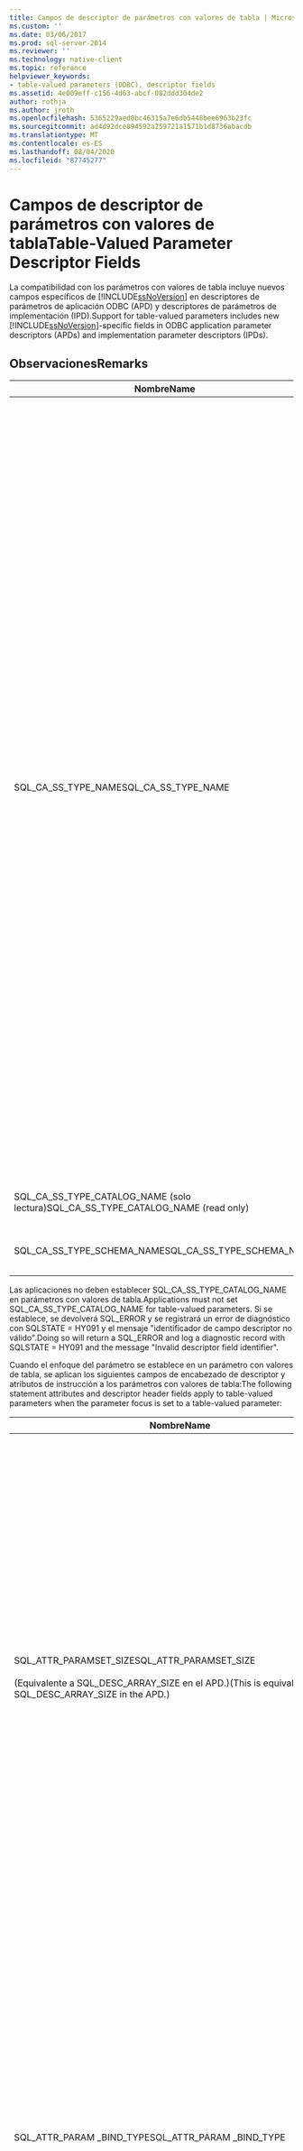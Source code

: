 ```yaml
---
title: Campos de descriptor de parámetros con valores de tabla | Microsoft Docs
ms.custom: ''
ms.date: 03/06/2017
ms.prod: sql-server-2014
ms.reviewer: ''
ms.technology: native-client
ms.topic: reference
helpviewer_keywords:
- table-valued parameters (ODBC), descriptor fields
ms.assetid: 4e009eff-c156-4d63-abcf-082ddd304de2
author: rothja
ms.author: jroth
ms.openlocfilehash: 5365229aed0bc46315a7e6db5448bee6963b23fc
ms.sourcegitcommit: ad4d92dce894592a259721a1571b1d8736abacdb
ms.translationtype: MT
ms.contentlocale: es-ES
ms.lasthandoff: 08/04/2020
ms.locfileid: "87745277"
---
```

# <a name="table-valued-parameter-descriptor-fields"></a><span data-ttu-id="5efbc-102">Campos de descriptor de parámetros con valores de tabla</span><span class="sxs-lookup"><span data-stu-id="5efbc-102">Table-Valued Parameter Descriptor Fields</span></span>
  <span data-ttu-id="5efbc-103">La compatibilidad con los parámetros con valores de tabla incluye nuevos campos específicos de [!INCLUDE[ssNoVersion](../../includes/ssnoversion-md.md)] en descriptores de parámetros de aplicación ODBC (APD) y descriptores de parámetros de implementación (IPD).</span><span class="sxs-lookup"><span data-stu-id="5efbc-103">Support for table-valued parameters includes new [!INCLUDE[ssNoVersion](../../includes/ssnoversion-md.md)]-specific fields in ODBC application parameter descriptors (APDs) and implementation parameter descriptors (IPDs).</span></span>  
  
## <a name="remarks"></a><span data-ttu-id="5efbc-104">Observaciones</span><span class="sxs-lookup"><span data-stu-id="5efbc-104">Remarks</span></span>  
  
|<span data-ttu-id="5efbc-105">Nombre</span><span class="sxs-lookup"><span data-stu-id="5efbc-105">Name</span></span>|<span data-ttu-id="5efbc-106">Location</span><span class="sxs-lookup"><span data-stu-id="5efbc-106">Location</span></span>|<span data-ttu-id="5efbc-107">Tipo</span><span class="sxs-lookup"><span data-stu-id="5efbc-107">Type</span></span>|<span data-ttu-id="5efbc-108">Descripción</span><span class="sxs-lookup"><span data-stu-id="5efbc-108">Description</span></span>|  
|----------|--------------|----------|-----------------|  
|<span data-ttu-id="5efbc-109">SQL_CA_SS_TYPE_NAME</span><span class="sxs-lookup"><span data-stu-id="5efbc-109">SQL_CA_SS_TYPE_NAME</span></span>|<span data-ttu-id="5efbc-110">IPD</span><span class="sxs-lookup"><span data-stu-id="5efbc-110">IPD</span></span>|<span data-ttu-id="5efbc-111">SQLTCHAR\*</span><span class="sxs-lookup"><span data-stu-id="5efbc-111">SQLTCHAR\*</span></span>|<span data-ttu-id="5efbc-112">Nombre del tipo de servidor del parámetro con valores de tabla.</span><span class="sxs-lookup"><span data-stu-id="5efbc-112">The server type name of the table-valued parameter.</span></span><br /><br /> <span data-ttu-id="5efbc-113">Cuando se especifica un nombre de tipo de parámetro con valores de tabla en una llamada a SQLBindParameter, siempre debe especificarse como un valor Unicode, incluso en aplicaciones compiladas como aplicaciones ANSI.</span><span class="sxs-lookup"><span data-stu-id="5efbc-113">When a table-valued parameter type name is specified on a call to SQLBindParameter, it must always be specified as a Unicode value, even in applications that are built as ANSI applications.</span></span> <span data-ttu-id="5efbc-114">El valor usado para el parámetro *StrLen_or_IndPtr* debe ser SQL_NTS o la longitud de la cadena del nombre multiplicado por SIZEOF (WCHAR).</span><span class="sxs-lookup"><span data-stu-id="5efbc-114">The value used for the parameter *StrLen_or_IndPtr* should be either SQL_NTS or the string length of the name multiplied by sizeof(WCHAR).</span></span><br /><br /> <span data-ttu-id="5efbc-115">Cuando se especifica un nombre de tipo de parámetro con valores de tabla a través de SQLSetDescField, se puede especificar mediante un literal que se ajuste a la manera en que se compila la aplicación.</span><span class="sxs-lookup"><span data-stu-id="5efbc-115">When a table-valued parameter type name is specified via SQLSetDescField, it can be specified by using a literal that conforms to the way the application is built.</span></span> <span data-ttu-id="5efbc-116">El administrador de controladores ODBC realizará cualquier conversión Unicode que sea necesaria.</span><span class="sxs-lookup"><span data-stu-id="5efbc-116">The ODBC Driver Manager will perform any required Unicode conversion.</span></span>|  
|<span data-ttu-id="5efbc-117">SQL_CA_SS_TYPE_CATALOG_NAME (solo lectura)</span><span class="sxs-lookup"><span data-stu-id="5efbc-117">SQL_CA_SS_TYPE_CATALOG_NAME (read only)</span></span>|<span data-ttu-id="5efbc-118">IPD</span><span class="sxs-lookup"><span data-stu-id="5efbc-118">IPD</span></span>|<span data-ttu-id="5efbc-119">SQLTCHAR\*</span><span class="sxs-lookup"><span data-stu-id="5efbc-119">SQLTCHAR\*</span></span>|<span data-ttu-id="5efbc-120">Catálogo donde se define el tipo.</span><span class="sxs-lookup"><span data-stu-id="5efbc-120">The catalog where the type is defined.</span></span>|  
|<span data-ttu-id="5efbc-121">SQL_CA_SS_TYPE_SCHEMA_NAME</span><span class="sxs-lookup"><span data-stu-id="5efbc-121">SQL_CA_SS_TYPE_SCHEMA_NAME</span></span>|<span data-ttu-id="5efbc-122">IPD</span><span class="sxs-lookup"><span data-stu-id="5efbc-122">IPD</span></span>|<span data-ttu-id="5efbc-123">SQLTCHAR\*</span><span class="sxs-lookup"><span data-stu-id="5efbc-123">SQLTCHAR\*</span></span>|<span data-ttu-id="5efbc-124">Esquema donde se define el tipo.</span><span class="sxs-lookup"><span data-stu-id="5efbc-124">The schema where the type is defined.</span></span>|  
  
 <span data-ttu-id="5efbc-125">Las aplicaciones no deben establecer SQL_CA_SS_TYPE_CATALOG_NAME en parámetros con valores de tabla.</span><span class="sxs-lookup"><span data-stu-id="5efbc-125">Applications must not set SQL_CA_SS_TYPE_CATALOG_NAME for table-valued parameters.</span></span> <span data-ttu-id="5efbc-126">Si se establece, se devolverá SQL_ERROR y se registrará un error de diagnóstico con SQLSTATE = HY091 y el mensaje "identificador de campo descriptor no válido".</span><span class="sxs-lookup"><span data-stu-id="5efbc-126">Doing so will return a SQL_ERROR and log a diagnostic record with SQLSTATE = HY091 and the message "Invalid descriptor field identifier".</span></span>  
  
 <span data-ttu-id="5efbc-127">Cuando el enfoque del parámetro se establece en un parámetro con valores de tabla, se aplican los siguientes campos de encabezado de descriptor y atributos de instrucción a los parámetros con valores de tabla:</span><span class="sxs-lookup"><span data-stu-id="5efbc-127">The following statement attributes and descriptor header fields apply to table-valued parameters when the parameter focus is set to a table-valued parameter:</span></span>  
  
|<span data-ttu-id="5efbc-128">Nombre</span><span class="sxs-lookup"><span data-stu-id="5efbc-128">Name</span></span>|<span data-ttu-id="5efbc-129">Location</span><span class="sxs-lookup"><span data-stu-id="5efbc-129">Location</span></span>|<span data-ttu-id="5efbc-130">Tipo</span><span class="sxs-lookup"><span data-stu-id="5efbc-130">Type</span></span>|<span data-ttu-id="5efbc-131">Descripción</span><span class="sxs-lookup"><span data-stu-id="5efbc-131">Description</span></span>|  
|----------|--------------|----------|-----------------|  
|<span data-ttu-id="5efbc-132">SQL_ATTR_PARAMSET_SIZE</span><span class="sxs-lookup"><span data-stu-id="5efbc-132">SQL_ATTR_PARAMSET_SIZE</span></span><br /><br /> <span data-ttu-id="5efbc-133">(Equivalente a SQL_DESC_ARRAY_SIZE en el APD.)</span><span class="sxs-lookup"><span data-stu-id="5efbc-133">(This is equivalent to SQL_DESC_ARRAY_SIZE in the APD.)</span></span>|<span data-ttu-id="5efbc-134">APD</span><span class="sxs-lookup"><span data-stu-id="5efbc-134">APD</span></span>|<span data-ttu-id="5efbc-135">SQLUINTEGER</span><span class="sxs-lookup"><span data-stu-id="5efbc-135">SQLUINTEGER</span></span>|<span data-ttu-id="5efbc-136">Tamaño de matriz de las matrices de búfer de un parámetro con valores de tabla.</span><span class="sxs-lookup"><span data-stu-id="5efbc-136">The array size of the buffer arrays for a table-valued parameter.</span></span> <span data-ttu-id="5efbc-137">Éste es el número máximo de filas que los búferes pueden incluir o el tamaño de los búferes en filas; el propio valor de parámetro con valores de tabla puede tener más o menos filas de las que pueden incluir los búferes.</span><span class="sxs-lookup"><span data-stu-id="5efbc-137">This is the maximum number of rows the buffers will accommodate or the size of the buffers in rows; the table-valued parameter value itself might have more or fewer rows than the buffers can hold.</span></span> <span data-ttu-id="5efbc-138">El valor predeterminado es 1.</span><span class="sxs-lookup"><span data-stu-id="5efbc-138">Default is 1.</span></span> <span data-ttu-id="5efbc-139">**Nota:**  Si SQL_SOPT_SS_PARAM_FOCUS se establece en su valor predeterminado de 0, SQL_ATTR_PARAMSET_SIZE hace referencia a la instrucción y especifica el número de conjuntos de parámetros.</span><span class="sxs-lookup"><span data-stu-id="5efbc-139">**Note:**  If SQL_SOPT_SS_PARAM_FOCUS is set to its default value of 0, SQL_ATTR_PARAMSET_SIZE refers to the statement and specifies the number of parameter sets.</span></span> <span data-ttu-id="5efbc-140">Si SQL_SOPT_SS_PARAM_FOCUS se establece en el ordinal de un parámetro con valores de tabla, hace referencia al parámetro con valores de tabla y especifica el número de filas por conjunto de parámetros del parámetro con valores de tabla.</span><span class="sxs-lookup"><span data-stu-id="5efbc-140">If SQL_SOPT_SS_PARAM_FOCUS is set to the ordinal of a table-valued parameter, it refers to the table-valued parameter and specifies the number of rows per parameter set for the table-valued parameter.</span></span>|  
|<span data-ttu-id="5efbc-141">SQL_ATTR_PARAM _BIND_TYPE</span><span class="sxs-lookup"><span data-stu-id="5efbc-141">SQL_ATTR_PARAM _BIND_TYPE</span></span>|<span data-ttu-id="5efbc-142">APD</span><span class="sxs-lookup"><span data-stu-id="5efbc-142">APD</span></span>|<span data-ttu-id="5efbc-143">SQLINTEGER</span><span class="sxs-lookup"><span data-stu-id="5efbc-143">SQLINTEGER</span></span>|<span data-ttu-id="5efbc-144">El valor predeterminado es SQL_PARAM_BIND_BY_COLUMN.</span><span class="sxs-lookup"><span data-stu-id="5efbc-144">The default is SQL_PARAM_BIND_BY_COLUMN.</span></span><br /><br /> <span data-ttu-id="5efbc-145">Para seleccionar el enlace de modo de fila, este campo se establece en la longitud de la estructura o en una instancia de un búfer que se enlazará a un conjunto de filas de parámetro con valores de tabla.</span><span class="sxs-lookup"><span data-stu-id="5efbc-145">To select row-wise binding, this field is set to the length of the structure or an instance of a buffer that will be bound to a set of table-valued parameter rows.</span></span> <span data-ttu-id="5efbc-146">Esta longitud debe incluir el espacio para todas las columnas enlazadas y cualquier relleno de la estructura o búfer.</span><span class="sxs-lookup"><span data-stu-id="5efbc-146">This length must include space for all of the bound columns and any padding of the structure or buffer.</span></span> <span data-ttu-id="5efbc-147">De esta forma se garantiza que, cuando la dirección de una columna enlazada se incrementa con la longitud especificada, el resultado señalará al principio de la misma columna en la fila siguiente.</span><span class="sxs-lookup"><span data-stu-id="5efbc-147">This ensures that when the address of a bound column is incremented with the specified length, the result will point to the beginning of the same column in the next row.</span></span> <span data-ttu-id="5efbc-148">Cuando se utiliza el operador `sizeof` en ANSI C, se garantiza este comportamiento.</span><span class="sxs-lookup"><span data-stu-id="5efbc-148">When using the `sizeof` operator in ANSI C, this behavior is guaranteed.</span></span>|  
|<span data-ttu-id="5efbc-149">SQL_ATTR_PARAM_BIND_OFFSET_PTR</span><span class="sxs-lookup"><span data-stu-id="5efbc-149">SQL_ATTR_PARAM_BIND_OFFSET_PTR</span></span>|<span data-ttu-id="5efbc-150">APD</span><span class="sxs-lookup"><span data-stu-id="5efbc-150">APD</span></span>|<span data-ttu-id="5efbc-151">SQLINTEGER\*</span><span class="sxs-lookup"><span data-stu-id="5efbc-151">SQLINTEGER\*</span></span>|<span data-ttu-id="5efbc-152">El valor predeterminado es un puntero NULL.</span><span class="sxs-lookup"><span data-stu-id="5efbc-152">The default is a null pointer.</span></span><br /><br /> <span data-ttu-id="5efbc-153">Si este campo es no NULL, el controlador elimina las referencias el puntero, agrega el valor sin referencia a cada uno de los campos aplazados del registro de descriptor (SQL_DESC_DATA_PTR, SQL_DESC_INDICATOR_PTR y SQL_DESC_OCTET_LENGTH_PTR) y utiliza los nuevos valores de puntero para tener acceso a los valores de datos.</span><span class="sxs-lookup"><span data-stu-id="5efbc-153">If this field is non-null, the driver dereferences the pointer, adds the dereferenced value to each of the deferred fields in the descriptor record (SQL_DESC_DATA_PTR, SQL_DESC_INDICATOR_PTR, and SQL_DESC_OCTET_LENGTH_PTR), and uses the new pointer values to access data values.</span></span>|  
  
 <span data-ttu-id="5efbc-154">Estos campos solo son válidos con parámetros con valores de tabla y se omiten en otros tipos de datos.</span><span class="sxs-lookup"><span data-stu-id="5efbc-154">These fields are only valid with table-valued parameters, and are ignored for other data types.</span></span>  
  
 <span data-ttu-id="5efbc-155">SQL_CA_SS_TYPE_NAME es opcional para las llamadas a procedimientos almacenados.</span><span class="sxs-lookup"><span data-stu-id="5efbc-155">SQL_CA_SS_TYPE_NAME is optional for stored procedure calls.</span></span> <span data-ttu-id="5efbc-156">Se debe especificar en instrucciones SQL que no son llamadas a procedimientos para permitir que el servidor determine el tipo de parámetro con valores de tabla.</span><span class="sxs-lookup"><span data-stu-id="5efbc-156">It must be specified for SQL statements that are not procedure calls to enable the server to determine the type of the table-valued parameter.</span></span>  
  
 <span data-ttu-id="5efbc-157">Si se necesita el nombre de tipo y el tipo de tabla del parámetro con valores de tabla se define en un esquema diferente del procedimiento almacenado, se debe especificar SQL_CA_SS_TYPE_SCHEMA_NAME en el descriptor del parámetro de implementación (IPD).</span><span class="sxs-lookup"><span data-stu-id="5efbc-157">If the type name is reqired and the table type for the table-valued parameter is defined in a different schema than the stored procedure, SQL_CA_SS_TYPE_SCHEMA_NAME must be specified in the implementation parameter descriptor (IPD).</span></span> <span data-ttu-id="5efbc-158">Si no se especifica, el servidor no podrá determinar el tipo del parámetro con valores de tabla.</span><span class="sxs-lookup"><span data-stu-id="5efbc-158">If not, the server will not be able to determine the type of the table-valued parameter.</span></span> <span data-ttu-id="5efbc-159">Esto producirá un error al llamar a SQLExecute o SQLExecDirect.</span><span class="sxs-lookup"><span data-stu-id="5efbc-159">This will result in an error when you call SQLExecute or SQLExecDirect.</span></span> <span data-ttu-id="5efbc-160">El error tendrá SQLSTATE = 07006 y el mensaje "Infracción del atributo de tipo de datos restringido".</span><span class="sxs-lookup"><span data-stu-id="5efbc-160">The error will have SQLSTATE= 07006 and the message "Restricted data type attribute violation".</span></span>  
  
 <span data-ttu-id="5efbc-161">Las columnas de parámetros con valores de tabla pueden utilizar el enlace de modo de fila o de modo de columna.</span><span class="sxs-lookup"><span data-stu-id="5efbc-161">Table-valued parameter columns can use either row-wise or column-wise binding.</span></span> <span data-ttu-id="5efbc-162">El valor predeterminado es el enlace de modo de columna.</span><span class="sxs-lookup"><span data-stu-id="5efbc-162">The default is column-wise binding.</span></span> <span data-ttu-id="5efbc-163">El enlace de modo de fila se puede especificar estableciendo SQL_ATTR_PARAM_BIND_TYPE y SQL_ATTR_ PARAM_BIND_OFFSET_PTR.</span><span class="sxs-lookup"><span data-stu-id="5efbc-163">Row-wise binding can be specified by setting SQL_ATTR_PARAM_BIND_TYPE and SQL_ATTR_ PARAM_BIND_OFFSET_PTR.</span></span> <span data-ttu-id="5efbc-164">Es similar al enlace de modo de fila de columnas y parámetros.</span><span class="sxs-lookup"><span data-stu-id="5efbc-164">This is analogous to row-wise binding of columns and parameters.</span></span>  
  
 <span data-ttu-id="5efbc-165">SQL_CA_SS_TYPE_CATALOG_NAME y SQL_CA_SS_TYPE_SCHEMA_NAME también pueden utilizarse para recuperar el catálogo y el esquema asociados a parámetros de tipo definidos por el usuario CLR.</span><span class="sxs-lookup"><span data-stu-id="5efbc-165">SQL_CA_SS_TYPE_CATALOG_NAME and SQL_CA_SS_TYPE_SCHEMA_NAME can also be used to retrieve the catalog and schema associated with CLR user-defined type parameters.</span></span> <span data-ttu-id="5efbc-166">Éstas son las alternativas a los atributos de esquema y catálogo específicos del tipo existentes para estos tipos.</span><span class="sxs-lookup"><span data-stu-id="5efbc-166">These are alternatives to the existing type specific catalog schema attributes for these types.</span></span>  
  
## <a name="see-also"></a><span data-ttu-id="5efbc-167">Consulte también</span><span class="sxs-lookup"><span data-stu-id="5efbc-167">See Also</span></span>  
 [<span data-ttu-id="5efbc-168">Parámetros con valores de tabla &#40;ODBC&#41;</span><span class="sxs-lookup"><span data-stu-id="5efbc-168">Table-Valued Parameters &#40;ODBC&#41;</span></span>](table-valued-parameters-odbc.md)  
  
  
